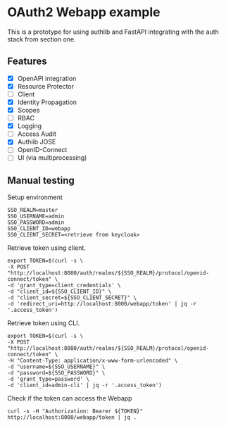 # OAuth2 Webapp example

This is a prototype for using authlib and FastAPI integrating with the auth stack from section one.

## Features
- [x] OpenAPI integration
- [x] Resource Protector
- [ ] Client
- [x] Identity Propagation
- [x] Scopes
- [ ] RBAC
- [x] Logging
- [ ] Access Audit
- [x] Authlib JOSE
- [ ] OpenID-Connect
- [ ] UI (via multiprocessing)

## Manual testing

Setup environment
```
SSO_REALM=master
SSO_USERNAME=admin
SSO_PASSWORD=admin
SSO_CLIENT_ID=webapp
SSO_CLIENT_SECRET=<retrieve from keycloak>
```

Retrieve token using client.

```
export TOKEN=$(curl -s \
-X POST "http://localhost:8080/auth/realms/${SSO_REALM}/protocol/openid-connect/token" \
-d 'grant_type=client_credentials' \
-d "client_id=${SSO_CLIENT_ID}" \
-d "client_secret=${SSO_CLIENT_SECRET}" \
-d 'redirect_uri=http://localhost:8000/webapp/token' | jq -r '.access_token')
```

Retrieve token using CLI.
```
export TOKEN=$(curl -s \
-X POST "http://localhost:8080/auth/realms/${SSO_REALM}/protocol/openid-connect/token" \
-H "Content-Type: application/x-www-form-urlencoded" \
-d "username=${SSO_USERNAME}" \
-d "password=${SSO_PASSWORD}" \
-d 'grant_type=password' \
-d 'client_id=admin-cli' | jq -r '.access_token')
```

Check if the token can access the Webapp
```
curl -s -H "Authorization: Bearer ${TOKEN}" http://localhost:8000/webapp/token | jq .
```
